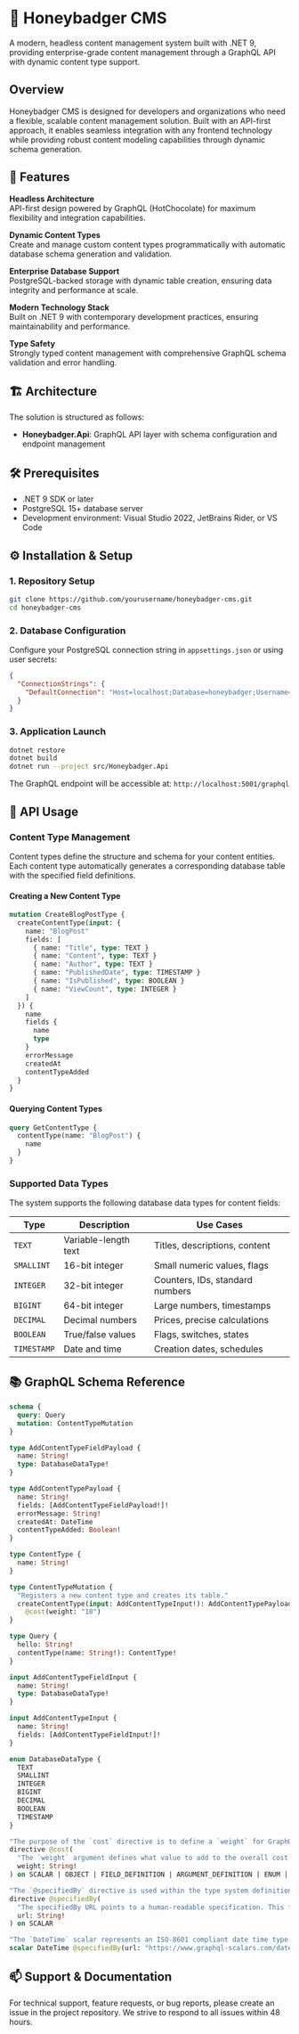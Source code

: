 ﻿# 🦡 Honeybadger CMS

A modern, headless content management system built with .NET 9, providing enterprise-grade content management through a GraphQL API with dynamic content type support.

## Overview

Honeybadger CMS is designed for developers and organizations who need a flexible, scalable content management solution. Built with an API-first approach, it enables seamless integration with any frontend technology while providing robust content modeling capabilities through dynamic schema generation.

## 🚀 Features

**Headless Architecture**  
API-first design powered by GraphQL (HotChocolate) for maximum flexibility and integration capabilities.

**Dynamic Content Types**  
Create and manage custom content types programmatically with automatic database schema generation and validation.

**Enterprise Database Support**  
PostgreSQL-backed storage with dynamic table creation, ensuring data integrity and performance at scale.

**Modern Technology Stack**  
Built on .NET 9 with contemporary development practices, ensuring maintainability and performance.

**Type Safety**  
Strongly typed content management with comprehensive GraphQL schema validation and error handling.

## 🏗️ Architecture

The solution is structured as follows:

- **Honeybadger.Api**: GraphQL API layer with schema configuration and endpoint management

## 🛠️ Prerequisites

- .NET 9 SDK or later
- PostgreSQL 15+ database server
- Development environment: Visual Studio 2022, JetBrains Rider, or VS Code

## ⚙️ Installation & Setup

### 1. Repository Setup

```bash
git clone https://github.com/yourusername/honeybadger-cms.git
cd honeybadger-cms
```

### 2. Database Configuration

Configure your PostgreSQL connection string in `appsettings.json` or using user secrets:

```json
{
  "ConnectionStrings": {
    "DefaultConnection": "Host=localhost;Database=honeybadger;Username=your_username;Password=your_password"
  }
}
```

### 3. Application Launch

```bash
dotnet restore
dotnet build
dotnet run --project src/Honeybadger.Api
```

The GraphQL endpoint will be accessible at: `http://localhost:5001/graphql`

## 📝 API Usage

### Content Type Management

Content types define the structure and schema for your content entities. Each content type automatically generates a corresponding database table with the specified field definitions.

#### Creating a New Content Type

```graphql
mutation CreateBlogPostType {
  createContentType(input: {
    name: "BlogPost"
    fields: [
      { name: "Title", type: TEXT }
      { name: "Content", type: TEXT }
      { name: "Author", type: TEXT }
      { name: "PublishedDate", type: TIMESTAMP }
      { name: "IsPublished", type: BOOLEAN }
      { name: "ViewCount", type: INTEGER }
    ]
  }) {
    name
    fields {
      name
      type
    }
    errorMessage
    createdAt
    contentTypeAdded
  }
}
```

#### Querying Content Types

```graphql
query GetContentType {
  contentType(name: "BlogPost") {
    name
  }
}
```

### Supported Data Types

The system supports the following database data types for content fields:

| Type | Description | Use Cases |
|------|-------------|-----------|
| `TEXT` | Variable-length text | Titles, descriptions, content |
| `SMALLINT` | 16-bit integer | Small numeric values, flags |
| `INTEGER` | 32-bit integer | Counters, IDs, standard numbers |
| `BIGINT` | 64-bit integer | Large numbers, timestamps |
| `DECIMAL` | Decimal numbers | Prices, precise calculations |
| `BOOLEAN` | True/false values | Flags, switches, states |
| `TIMESTAMP` | Date and time | Creation dates, schedules |

## 📚 GraphQL Schema Reference

```graphql
schema {
  query: Query
  mutation: ContentTypeMutation
}

type AddContentTypeFieldPayload {
  name: String!
  type: DatabaseDataType!
}

type AddContentTypePayload {
  name: String!
  fields: [AddContentTypeFieldPayload!]!
  errorMessage: String!
  createdAt: DateTime
  contentTypeAdded: Boolean!
}

type ContentType {
  name: String!
}

type ContentTypeMutation {
  "Registers a new content type and creates its table."
  createContentType(input: AddContentTypeInput!): AddContentTypePayload!
    @cost(weight: "10")
}

type Query {
  hello: String!
  contentType(name: String!): ContentType!
}

input AddContentTypeFieldInput {
  name: String!
  type: DatabaseDataType!
}

input AddContentTypeInput {
  name: String!
  fields: [AddContentTypeFieldInput!]!
}

enum DatabaseDataType {
  TEXT
  SMALLINT
  INTEGER
  BIGINT
  DECIMAL
  BOOLEAN
  TIMESTAMP
}

"The purpose of the `cost` directive is to define a `weight` for GraphQL types, fields, and arguments. Static analysis can use these weights when calculating the overall cost of a query or response."
directive @cost(
  "The `weight` argument defines what value to add to the overall cost for every appearance, or possible appearance, of a type, field, argument, etc."
  weight: String!
) on SCALAR | OBJECT | FIELD_DEFINITION | ARGUMENT_DEFINITION | ENUM | INPUT_FIELD_DEFINITION

"The `@specifiedBy` directive is used within the type system definition language to provide a URL for specifying the behavior of custom scalar definitions."
directive @specifiedBy(
  "The specifiedBy URL points to a human-readable specification. This field will only read a result for scalar types."
  url: String!
) on SCALAR

"The `DateTime` scalar represents an ISO-8601 compliant date time type."
scalar DateTime @specifiedBy(url: "https://www.graphql-scalars.com/date-time")
```

## 📫 Support & Documentation

For technical support, feature requests, or bug reports, please create an issue in the project repository. We strive to respond to all issues within 48 hours.